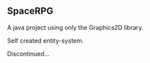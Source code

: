 SpaceRPG
--------

A java project using only the Graphics2D library.

Self created entity-system.

Discontinued...

